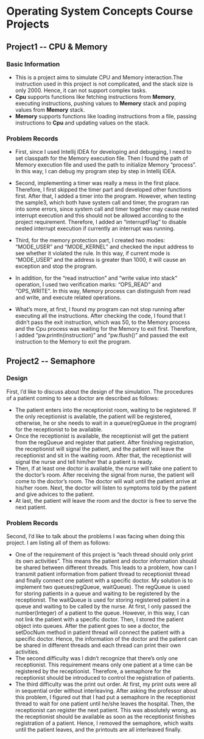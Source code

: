 # Operating System Concepts Course Projects

## Project1 -- CPU & Memory
### Basic Information
  - This is a project aims to simulate CPU and Memory interaction.The instruction used in this project is not complicated, and the stack size is only 2000. Hence, it can not support complex tasks.
  - **Cpu** supports functions like fetching instructions from **Memory**, executing instructions, pushing values to **Memory** stack and poping values from **Memory** stack. 
  - **Memory** supports functions like loading instructions from a file, passing instructions to **Cpu** and updating values on the stack.
### Problem Records
  - First, since I used Intellij IDEA for developing and debugging, I need to set classpath for the Memory execution file. Then I found the path of Memory execution file and used the path to initialize Memory “process”. In this way, I can debug my program step by step in Intellij IDEA.

  - Second, implementing a timer was really a mess in the first place. Therefore, I first skipped the timer part and developed other functions first. After that, I added a timer into the program. However, when testing the sample3, which both have system call and timer, the program ran into some errors, since system call and timer together may cause nested interrupt execution and this should not be allowed according to the project requirement. Therefore, I added an “interruptFlag” to disable nested interrupt execution if currently an interrupt was running.

  - Third, for the memory protection part, I created two modes: “MODE_USER” and “MODE_KERNEL” and checked the input address to see whether it violated the rule. In this way, if current mode is “MODE_USER” and the address is greater than 1000, it will cause an exception and stop the program.

  - In addition, for the “read instruction” and “write value into stack” operation, I used two verification marks: “OPS_READ” and “OPS_WRITE”. In this way, Memory process can distinguish from read and write, and execute related operations.

  - What’s more, at first, I found my program can not stop running after executing all the instructions. After checking the code, I found that I didn’t pass the exit instruction, which was 50, to the Memory process and the Cpu process was waiting for the Memory to exit first. Therefore, I added “pw.println(instruction)” and “pw.flush()” and passed the exit instruction to the Memory to exit the program. 

## Project2 -- Semaphore
### Design
  First, I’d like to discuss about the design of the simulation. The procedures of a patient coming to see a doctor are described as follows: 
  
  - The patient enters into the receptionist room, waiting to be registered. If the only receptionist is available, the patient will be registered, otherwise, he or she needs to wait in a queue(regQueue in the program) for the receptionist to be available.
  - Once the receptionist is available,  the receptionist will get the patient from the regQueue and register that patient. After finishing registration, the receptionist will signal the patient, and the patient will leave the receptionist and sit in the waiting room. After that, the receptionist will signal the nurse and tell him/her that a patient is ready.
  - Then, if at least one doctor is available, the nurse will take one patient to the doctor’s room. After receiving the signal from nurse, the patient will come to the doctor’s room. The doctor will wait until the patient arrive at his/her room. Next, the doctor will listen to symptoms told by the patient and give advices to the patient.
  - At last, the patient will leave the room and the doctor is free to serve the next patient.
### Problem Records
  Second, I’d like to talk about the problems I was facing when doing this project. I am listing all of them as follows:
  
  - One of the requirement of this project is “each thread should only print its own activities”. This means the patient and doctor information should be shared between different threads. This leads to a problem, how can I transmit patient information from patient thread to receptionist thread and finally connect one patient with a specific doctor. My solution is to implement two queues(regQueue, waitQueue). The regQueue is used for storing patients in a queue and waiting to be registered by the receptionist. The waitQueue is used for storing registered patient in a queue and waiting to be called by the nurse. At first, I only passed the number(Integer) of a patient to the queue. However, in this way, I can not link the patient with a specific doctor. Then, I stored the patient object into queues. After the patient goes to see a doctor, the setDocNum method in patient thread will connect the patient with a specific doctor. Hence, the information of the doctor and the patient can be shared in different threads and each thread can print their own activities.
  - The second difficulty was I didn’t recognize that there’s only one receptionist. This requirement means only one patient at a time can be registered by the receptionist. Therefore, a semaphore for the receptionist should be introduced to control the registration of patients. 
  - The third difficulty was the print out order. At first, my print outs were all in sequential order without interleaving. After asking the professor about this problem, I figured out that I had put a semaphore in the receptionist thread to wait for one patient until he/she leaves the hospital. Then, the receptionist can register the next patient. This was absolutely wrong, as the receptionist should be available as soon as the receptionist finishes registration of a patient. Hence, I removed the semaphore, which waits until the patient leaves, and the printouts are all interleaved finally. 






